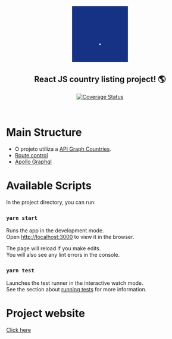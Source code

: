 <div align="center">
  <img src="./src/public/world.gif" height="150" alt="React JS country" />

  ## React JS country listing project! 🌎

  [![Coverage Status](https://coveralls.io/repos/github/brunoesposito/react_countries/badge.svg?branch=master)](https://coveralls.io/github/brunoesposito/react_countries?branch=master)
</div>

<br>

# Main Structure
- O projeto utiliza a [API Graph Countries](https://github.com/lennertVanSever/graphcountries).
- [Route control](https://reactrouter.com/web/guides/quick-start)
- [Apollo Graphql](https://www.apollographql.com/docs/react/)

# Available Scripts
In the project directory, you can run:

### `yarn start`

Runs the app in the development mode.<br />
Open [http://localhost:3000](http://localhost:3000) to view it in the browser.

The page will reload if you make edits.<br />
You will also see any lint errors in the console.

### `yarn test`

Launches the test runner in the interactive watch mode.<br />
See the section about [running tests](https://facebook.github.io/create-react-app/docs/running-tests) for more information.

# Project website
[Click here](https://softplan-countries.herokuapp.com/)